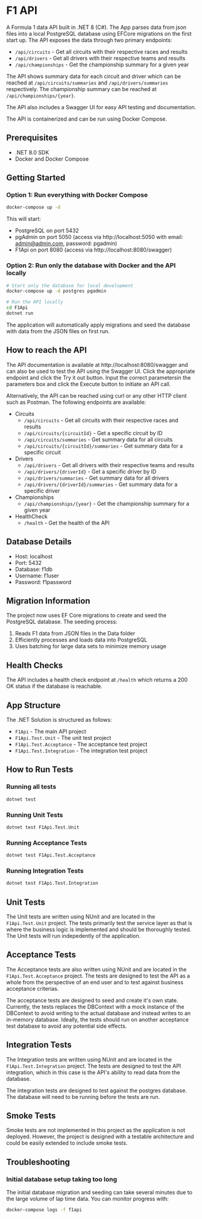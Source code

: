 # F1 API

A Formula 1 data API built in .NET 8 (C#). The App parses data from json files into a local PostgreSQL database using EFCore migrations on the first start up. The API exposes the data through two primary endpoints:

- `/api/circuits` - Get all circuits with their respective races and results
- `/api/drivers` - Get all drivers with their respective teams and results
- `/api/championships` - Get the championship summary for a given year

The API shows summary data for each circuit and driver which can be reached at `/api/circuits/summaries` and `/api/drivers/summaries` respectively. The championship summary can be reached at `/api/championships/{year}`.

The API also includes a Swagger UI for easy API testing and documentation.

The API is containerized and can be run using Docker Compose.

## Prerequisites

- .NET 8.0 SDK
- Docker and Docker Compose

## Getting Started

### Option 1: Run everything with Docker Compose

```bash
docker-compose up -d
```

This will start:
- PostgreSQL on port 5432
- pgAdmin on port 5050 (access via http://localhost:5050 with email: admin@admin.com, password: pgadmin)
- F1Api on port 8080 (access via http://localhost:8080/swagger)

### Option 2: Run only the database with Docker and the API locally

```bash
# Start only the database for local development
docker-compose up -d postgres pgadmin

# Run the API locally
cd F1Api
dotnet run
```

The application will automatically apply migrations and seed the database with data from the JSON files on first run.

## How to reach the API

The API documentation is available at http://localhost:8080/swagger and can also be used to test the API using the Swagger UI. Click the appropriate endpoint and click the Try it out button. Input the correct parametersin the parameters box and click the Execute button to initiate an API call.

Alternatively, the API can be reached using curl or any other HTTP client such as Postman. The following endpoints are available:

- Circuits
    - `/api/circuits` - Get all circuits with their respective races and results
    - `/api/circuits/{circuitId}` - Get a specific circuit by ID
    - `/api/circuits/summaries` - Get summary data for all circuits
    - `/api/circuits/{circuitId}/summaries` - Get summary data for a specific circuit
- Drivers
    - `/api/drivers` - Get all drivers with their respective teams and results
    - `/api/drivers/{driverId}` - Get a specific driver by ID
    - `/api/drivers/summaries` - Get summary data for all drivers
    - `/api/drivers/{driverId}/summaries` - Get summary data for a specific driver
- Championships
    - `/api/championships/{year}` - Get the championship summary for a given year
- HealthCheck
    - `/health` - Get the health of the API

## Database Details

- Host: localhost
- Port: 5432
- Database: f1db
- Username: f1user
- Password: f1password

## Migration Information

The project now uses EF Core migrations to create and seed the PostgreSQL database. The seeding process:

1. Reads F1 data from JSON files in the Data folder
2. Efficiently processes and loads data into PostgreSQL
3. Uses batching for large data sets to minimize memory usage

## Health Checks

The API includes a health check endpoint at `/health` which returns a 200 OK status if the database is reachable.

## App Structure

The .NET Solution is structured as follows:

- `F1Api` - The main API project
- `F1Api.Test.Unit` - The unit test project
- `F1Api.Test.Acceptance` - The acceptance test project
- `F1Api.Test.Integration` - The integration test project
## How to Run Tests

### Running all tests

```bash
dotnet test
```

### Running Unit Tests

```bash
dotnet test F1Api.Test.Unit
```

### Running Acceptance Tests

```bash
dotnet test F1Api.Test.Acceptance
```

### Running Integration Tests

```bash
dotnet test F1Api.Test.Integration
```

## Unit Tests

The Unit tests are written using NUnit and are located in the `F1Api.Test.Unit` project. The tests primarily test the service layer as that is where the business logic is implemented and should be thoroughly tested. The Unit tests will run indepedently of the application.

## Acceptance Tests

The Acceptance tests are also written using NUnit and are located in the `F1Api.Test.Acceptance` project. The tests are designed to test the API as a whole from the perspective of an end user and to test against business acceptance criterias.

The acceptance tests are designed to seed and create it's own state. Currently, the tests replaces the DBContext with a mock instance of the DBContext to avoid writing to the actual database and instead writes to an in-memory database. Ideally, the tests should run on another acceptance test database to avoid any potential side effects.

## Integration Tests

The Integration tests are written using NUnit and are located in the `F1Api.Test.Integration` project. The tests are designed to test the API integration, which in this case is the API's ability to read data from the database.

The integration tests are designed to test against the postgres database. The database will need to be running before the tests are run.

## Smoke Tests

Smoke tests are not implemented in this project as the application is not deployed. However, the project is designed with a testable architecture and could be easily extended to include smoke tests.

## Troubleshooting

### Initial database setup taking too long

The initial database migration and seeding can take several minutes due to the large volume of lap time data. You can monitor progress with:

```bash
docker-compose logs -f f1api
``` 